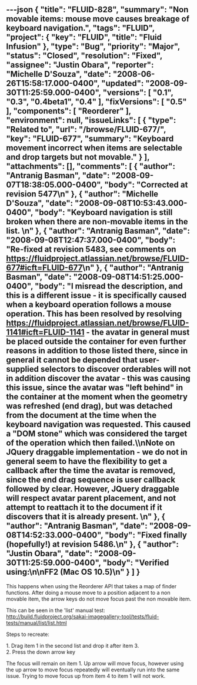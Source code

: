 ---json
{
  "title": "FLUID-828",
  "summary": "Non movable items: mouse move causes breakage of keyboard navigation.",
  "tags": "FLUID",
  "project": {
    "key": "FLUID",
    "title": "Fluid Infusion"
  },
  "type": "Bug",
  "priority": "Major",
  "status": "Closed",
  "resolution": "Fixed",
  "assignee": "Justin Obara",
  "reporter": "Michelle D'Souza",
  "date": "2008-06-26T15:58:17.000-0400",
  "updated": "2008-09-30T11:25:59.000-0400",
  "versions": [
    "0.1",
    "0.3",
    "0.4beta1",
    "0.4"
  ],
  "fixVersions": [
    "0.5"
  ],
  "components": [
    "Reorderer"
  ],
  "environment": null,
  "issueLinks": [
    {
      "type": "Related to",
      "url": "/browse/FLUID-677/",
      "key": "FLUID-677",
      "summary": "Keyboard movement incorrect when items are selectable and drop targets but not movable."
    }
  ],
  "attachments": [],
  "comments": [
    {
      "author": "Antranig Basman",
      "date": "2008-09-07T18:38:05.000-0400",
      "body": "Corrected at revision 5477\n"
    },
    {
      "author": "Michelle D'Souza",
      "date": "2008-09-08T10:53:43.000-0400",
      "body": "Keyboard navigation is still broken when there are non-movable items in the list.&#x20;\n"
    },
    {
      "author": "Antranig Basman",
      "date": "2008-09-08T12:47:37.000-0400",
      "body": "Re-fixed at revision 5483, see comments on <https://fluidproject.atlassian.net/browse/FLUID-677#icft=FLUID-677>\n"
    },
    {
      "author": "Antranig Basman",
      "date": "2008-09-08T14:51:25.000-0400",
      "body": "I misread the description, and this is a different issue - it is specifically caused when a keyboard operation follows a mouse operation. This has been resolved by resolving <https://fluidproject.atlassian.net/browse/FLUID-1141#icft=FLUID-1141> - the avatar in general must be placed outside the container for even further reasons in addition to those listed there, since in general it cannot be depended that user-supplied selectors to discover orderables will not in addition discover the avatar - this was causing this issue, since the avatar was \"left behind\" in the container at the moment when the geometry was refreshed (end drag), but was detached from the document at the time when the keyboard navigation was requested. This caused a \"DOM stone\" which was considered the target of the operation which then failed.\\\nNote on JQuery draggable implementation - we do **not** in general seem to have the flexibility to get a callback after the time the avatar is removed, since the end drag sequence is user callback followed by clear. However, JQuery draggable **will** respect avatar parent placement, and not attempt to reattach it to the document if it discovers that it is already present.&#x20;\n"
    },
    {
      "author": "Antranig Basman",
      "date": "2008-09-08T14:52:33.000-0400",
      "body": "Fixed finally (hopefully!) at revision 5486.\n"
    },
    {
      "author": "Justin Obara",
      "date": "2008-09-30T11:25:59.000-0400",
      "body": "Verified using:\n\nFF2 (Mac OS 10.5)\n"
    }
  ]
}
---
This happens when using the Reorderer API that takes a map of finder functions. After doing a mouse move to a position adjacent to a non movable item, the arrow keys do not move focus past the non movable item.

This can be seen in the 'list' manual test:\
<http://build.fluidproject.org/sakai-imagegallery-tool/tests/fluid-tests/manual/list/list.html>

Steps to recreate:

1\. Drag item 1 in the second list and drop it after item 3.\
2\. Press the down arrow key

The focus will remain on item 1. Up arrow will move focus, however using the up arrow to move focus repeatedly will eventually run into the same issue. Trying to move focus up from item 4 to item 1 will not work.

        